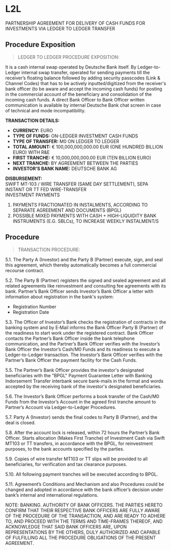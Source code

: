 # L2L
PARTNERSHIP AGREEMENT FOR DELIVERY OF CASH FUNDS FOR INVESTMENTS  VIA LEDGER TO LEDGER TRANSFER
## Procedure Exposition
>  LEDGER TO LEDGER PROCEDURE EXPOSITION:

It is a cash internal swap operated by Deutsche Bank itself. By Ledger-to-Ledger internal swap transfer, operated for sending payments till the receiver’s floating balance followed by adding security passcodes (Link & Channel Codes) that has to be actively inputted/digitized from the receiver's bank officer (to be aware and accept the incoming cash funds) for posting in the commercial account of the beneficiary and consolidation of the incoming cash funds. A direct Bank Officer to Bank Officer written communication is available by internal Deutsche Bank chat screen in case of technical and mode incompatibility.

**TRANSACTION DETAILS:**

- **CURRENCY:** EURO
- **TYPE OF FUNDS:** ON-LEDGER INVESTMENT CASH FUNDS
- **TYPE OF TRANSFER:** M0 ON LEDGER TO LEDGER
- **TOTAL AMOUNT:** € 100,000,000,000.00 EUR (ONE HUNDRED BILLION EURO) WITH R&E
- **FIRST TRANCHE:** € 10,000,000,000.00 EUR (TEN BILLION EURO)
- **NEXT TRANCHE:** BY AGREEMENT BETWEEN THE PARTIES
- **INVESTOR’S BANK NAME:** DEUTSCHE BANK AG

**DISBURSEMENT:**  
SWIFT MT-103 / WIRE TRANSFER (SAME DAY SETTLEMENT), 
SEPA INSTANT OR TT FED WIRE-TRANSFER  
INVESTMENT PAYMENTS  
1) PAYMENTS FRACTIONATED IN INSTALMENTS, ACCORDING TO SEPARATE AGREEMENT AND DOCUMENTS (BPGL)
2) POSSIBLE MIXED PAYMENTS WITH CASH + HIGH-LIQUIDITY BANK INSTRUMENTS (E.G. SBLCs), TO INCREASE WEEKLY INSTALMENT/S

## Procedure
> TRANSACTION PROCEDURE:

5.1. The Party A (Investor) and the Party B (Partner) execute, sign, and seal this agreement, which thereby automatically becomes a full commercial recourse contract.

5.2. The Party B (Partner) registers the signed and sealed agreement and all related agreements like reinvestment and consulting fee agreements with its bank. Partner’s Bank Officer sends Investor’s Bank Officer a letter with information about registration in the bank's system:
   - Registration Number
   - Registration Date

5.3. The Officer of Investor’s Bank checks the registration of contracts in the banking system and by E‑Mail informs the Bank Officer Party B (Partner) of the readiness to start work under the registered contract. Bank Officer contacts the Partner’s Bank Officer inside the bank telephone communication, and the Partner’s Bank Officer verifies with the Investor’s Bank Officer the Investor’s Cash/M0 Funds and its readiness to execute a Ledger-to-Ledger transaction. The Investor’s Bank Officer verifies with the Partner’s Bank Officer the payment facility for the Cash Funds.

5.5. The Partner’s Bank Officer provides the investor's designated beneficiaries with the "BPGL" Payment Guarantee Letter with Banking Indorsement Transfer interbank secure bank-mails in the format and words accepted by the receiving bank of the investor's designated beneficiaries.

5.6. The Investor’s Bank Officer performs a book transfer of the Cash/M0 Funds from the Investor’s Account in the agreed first tranche amount to Partner’s Account via Ledger-to-Ledger Procedures.

5.7. Party A (Investor) sends the final codes to Party B (Partner), and the deal is closed.

5.8. After the account lock is released, within 72 hours the Partner’s Bank Officer. Starts allocation (Makes First Tranche) of Investment Cash via Swift MT103 or TT transfers, in accordance with the BPGL, for reinvestment purposes, to the bank accounts specified by the parties.

5.9. Copies of wire transfer MT103 or TT slips will be provided to all beneficiaries, for verification and tax clearance purposes.

5.10. All following payment tranches will be executed according to BPGL.

5.11. Agreement’s Conditions and Mechanism and also Procedures could be changed and adopted in accordance with the bank officer’s decision under bank’s internal and international regulations.

NOTE: BANKING. AUTHORITY OF BANK OFFICERS.
THE PARTIES HERETO CONFIRM THAT THEIR RESPECTIVE BANK OFFICERS ARE FULLY AWARE OF THE PROCEDURE OF THE TRANSACTION, AND ARE READY TO ADHERE TO, AND PROCEED WITH THE TERMS AND TIME-FRAMES THEREOF, AND ACKNOWLEDGE THAT SAID BANK OFFICERS ARE, UPON REPRESENTATIONS BY THE OTHERS, DULY AUTHORIZED AND CAPABLE OF FULFILLING ALL THE PROCEDURE OBLIGATIONS OF THE PRESENT AGREEMENT.
